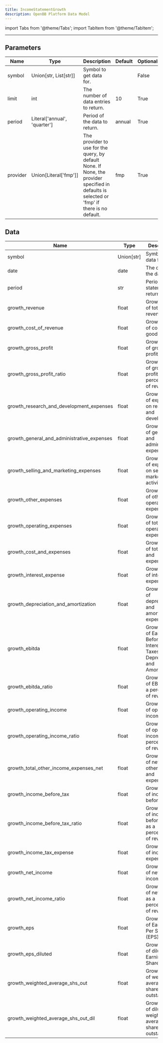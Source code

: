 ```yaml
---
title: IncomeStatementGrowth
description: OpenBB Platform Data Model
---
```



import Tabs from '@theme/Tabs';
import TabItem from '@theme/TabItem';


---

## Parameters

<Tabs>
<TabItem value="standard" label="Standard">

| Name | Type | Description | Default | Optional |
| ---- | ---- | ----------- | ------- | -------- |
| symbol | Union[str, List[str]] | Symbol to get data for. |  | False |
| limit | int | The number of data entries to return. | 10 | True |
| period | Literal['annual', 'quarter'] | Period of the data to return. | annual | True |
| provider | Union[Literal['fmp']] | The provider to use for the query, by default None. If None, the provider specified in defaults is selected or 'fmp' if there is no default. | fmp | True |
</TabItem>

</Tabs>

## Data

<Tabs>
<TabItem value="standard" label="Standard">

| Name | Type | Description |
| ---- | ---- | ----------- |
| symbol | Union[str] | Symbol to get data for. |
| date | date | The date of the data. |
| period | str | Period the statement is returned for. |
| growth_revenue | float | Growth rate of total revenue. |
| growth_cost_of_revenue | float | Growth rate of cost of goods sold. |
| growth_gross_profit | float | Growth rate of gross profit. |
| growth_gross_profit_ratio | float | Growth rate of gross profit as a percentage of revenue. |
| growth_research_and_development_expenses | float | Growth rate of expenses on research and development. |
| growth_general_and_administrative_expenses | float | Growth rate of general and administrative expenses. |
| growth_selling_and_marketing_expenses | float | Growth rate of expenses on selling and marketing activities. |
| growth_other_expenses | float | Growth rate of other operating expenses. |
| growth_operating_expenses | float | Growth rate of total operating expenses. |
| growth_cost_and_expenses | float | Growth rate of total costs and expenses. |
| growth_interest_expense | float | Growth rate of interest expenses. |
| growth_depreciation_and_amortization | float | Growth rate of depreciation and amortization expenses. |
| growth_ebitda | float | Growth rate of Earnings Before Interest, Taxes, Depreciation, and Amortization. |
| growth_ebitda_ratio | float | Growth rate of EBITDA as a percentage of revenue. |
| growth_operating_income | float | Growth rate of operating income. |
| growth_operating_income_ratio | float | Growth rate of operating income as a percentage of revenue. |
| growth_total_other_income_expenses_net | float | Growth rate of net total other income and expenses. |
| growth_income_before_tax | float | Growth rate of income before taxes. |
| growth_income_before_tax_ratio | float | Growth rate of income before taxes as a percentage of revenue. |
| growth_income_tax_expense | float | Growth rate of income tax expenses. |
| growth_net_income | float | Growth rate of net income. |
| growth_net_income_ratio | float | Growth rate of net income as a percentage of revenue. |
| growth_eps | float | Growth rate of Earnings Per Share (EPS). |
| growth_eps_diluted | float | Growth rate of diluted Earnings Per Share (EPS). |
| growth_weighted_average_shs_out | float | Growth rate of weighted average shares outstanding. |
| growth_weighted_average_shs_out_dil | float | Growth rate of diluted weighted average shares outstanding. |
</TabItem>

</Tabs>

